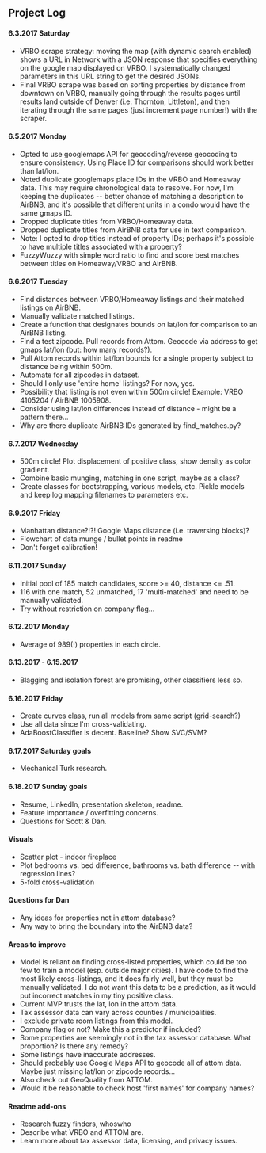## Project Log

#### 6.3.2017 Saturday
* VRBO scrape strategy: moving the map (with dynamic search enabled) shows a URL in Network with a JSON response that specifies everything on the google map displayed on VRBO.  I systematically changed parameters in this URL string to get the desired JSONs.
* Final VRBO scrape was based on sorting properties by distance from downtown on VRBO, manually going through the results pages until results land outside of Denver (i.e. Thornton, Littleton), and then iterating through the same pages (just increment page number!) with the scraper.

#### 6.5.2017 Monday
* Opted to use googlemaps API for geocoding/reverse geocoding to ensure consistency.  Using Place ID for comparisons should work better than lat/lon.
* Noted duplicate googlemaps place IDs in the VRBO and Homeaway data.  This may require chronological data to resolve.  For now, I'm keeping the duplicates -- better chance of matching a description to AirBNB, and it's possible that different units in a condo would have the same gmaps ID.
* Dropped duplicate titles from VRBO/Homeaway data.
* Dropped duplicate titles from AirBNB data for use in text comparison.
* Note: I opted to drop titles instead of property IDs; perhaps it's possible to have multiple titles associated with a property?
* FuzzyWuzzy with simple word ratio to find and score best matches between titles on Homeaway/VRBO and AirBNB.

#### 6.6.2017 Tuesday
* Find distances between VRBO/Homeaway listings and their matched listings on AirBNB.
* Manually validate matched listings.
* Create a function that designates bounds on lat/lon for comparison to an AirBNB listing.
* Find a test zipcode.  Pull records from Attom.  Geocode via address to get gmaps lat/lon (but: how many records?).
* Pull Attom records within lat/lon bounds for a single property subject to distance being within 500m.
* Automate for all zipcodes in dataset.
* Should I only use 'entire home' listings?  For now, yes.
* Possibility that listing is not even within 500m circle!  Example: VRBO 4105204 / AirBNB 1005908.
* Consider using lat/lon differences instead of distance - might be a pattern there...
* Why are there duplicate AirBNB IDs generated by find_matches.py?

#### 6.7.2017 Wednesday
* 500m circle!  Plot displacement of positive class, show density as color gradient.
* Combine basic munging, matching in one script, maybe as a class?
* Create classes for bootstrapping, various models, etc.  Pickle models and keep log mapping filenames to parameters etc.

#### 6.9.2017 Friday
* Manhattan distance?!?!  Google Maps distance (i.e. traversing blocks)?
* Flowchart of data munge / bullet points in readme
* Don't forget calibration!

#### 6.11.2017 Sunday
* Initial pool of 185 match candidates, score >= 40, distance <= .51.
* 116 with one match, 52 unmatched, 17 'multi-matched' and need to be manually validated.
* Try without restriction on company flag...

#### 6.12.2017 Monday
* Average of 989(!) properties in each circle.

#### 6.13.2017 - 6.15.2017
* Blagging and isolation forest are promising, other classifiers less so.

#### 6.16.2017 Friday
* Create curves class, run all models from same script (grid-search?)
* Use all data since I'm cross-validating.
* AdaBoostClassifier is decent.  Baseline?  Show SVC/SVM?

#### 6.17.2017 Saturday goals
* Mechanical Turk research.

#### 6.18.2017 Sunday goals
* Resume, LinkedIn, presentation skeleton, readme.
* Feature importance / overfitting concerns.
* Questions for Scott & Dan.

#### Visuals
* Scatter plot - indoor fireplace
* Plot bedrooms vs. bed difference, bathrooms vs. bath difference -- with regression lines?
* 5-fold cross-validation

#### Questions for Dan
* Any ideas for properties not in attom database?
* Any way to bring the boundary into the AirBNB data?

#### Areas to improve
* Model is reliant on finding cross-listed properties, which could be too few to train a model (esp. outside major cities).  I have code to find the most likely cross-listings, and it does fairly well, but they must be manually validated.  I do not want this data to be a prediction, as it would put incorrect matches in my tiny positive class.
* Current MVP trusts the lat, lon in the attom data.
* Tax assessor data can vary across counties / municipalities.
* I exclude private room listings from this model.
* Company flag or not?  Make this a predictor if included?
* Some properties are seemingly not in the tax assessor database.  What proportion?  Is there any remedy?
* Some listings have inaccurate addresses.
* Should probably use Google Maps API to geocode all of attom data.  Maybe just missing lat/lon or zipcode records...
 * Also check out GeoQuality from ATTOM.
* Would it be reasonable to check host 'first names' for company names?

#### Readme add-ons
* Research fuzzy finders, whoswho
* Describe what VRBO and ATTOM are.
* Learn more about tax assessor data, licensing, and privacy issues.

